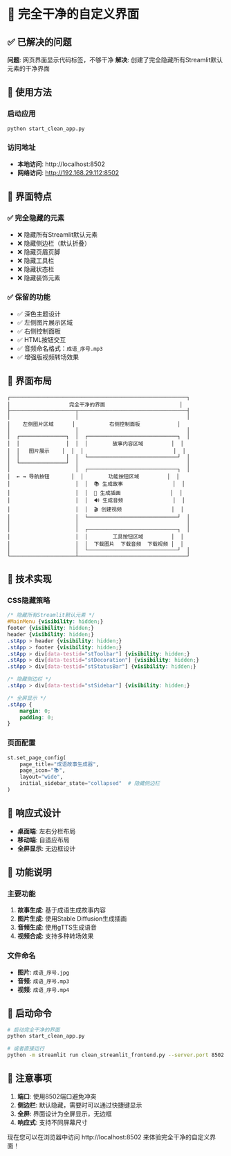 # 🎨 完全干净的自定义界面

## ✅ 已解决的问题

**问题**: 网页界面显示代码标签，不够干净
**解决**: 创建了完全隐藏所有Streamlit默认元素的干净界面

## 🚀 使用方法

### 启动应用
```bash
python start_clean_app.py
```

### 访问地址
- **本地访问**: http://localhost:8502
- **网络访问**: http://192.168.29.112:8502

## 🎯 界面特点

### ✅ 完全隐藏的元素
- ❌ 隐藏所有Streamlit默认元素
- ❌ 隐藏侧边栏（默认折叠）
- ❌ 隐藏页眉页脚
- ❌ 隐藏工具栏
- ❌ 隐藏状态栏
- ❌ 隐藏装饰元素

### ✅ 保留的功能
- ✅ 深色主题设计
- ✅ 左侧图片展示区域
- ✅ 右侧控制面板
- ✅ HTML按钮交互
- ✅ 音频命名格式：`成语_序号.mp3`
- ✅ 增强版视频转场效果

## 🎨 界面布局

```
┌─────────────────────────────────────────────────────────┐
│                   完全干净的界面                        │
├─────────────────────┬───────────────────────────────────┤
│                     │                                   │
│    左侧图片区域      │           右侧控制面板            │
│                     │                                   │
│  ┌───────────────┐  │  ┌─────────────────────────────┐  │
│  │               │  │  │        故事内容区域         │  │
│  │   图片展示    │  │  │                             │  │
│  │               │  │  └─────────────────────────────┘  │
│  └───────────────┘  │                                   │
│                     │  ┌─────────────────────────────┐  │
│  ← → 导航按钮       │  │        功能按钮区域         │  │
│                     │  │  📚 生成故事                │  │
│                     │  │  🎨 生成插画                │  │
│                     │  │  🔊 生成音频                │  │
│                     │  │  🎬 创建视频                │  │
│                     │  └─────────────────────────────┘  │
│                     │                                   │
│                     │  ┌─────────────────────────────┐  │
│                     │  │        工具按钮区域         │  │
│                     │  │  下载图片  下载音频  下载视频 │  │
│                     │  └─────────────────────────────┘  │
└─────────────────────┴───────────────────────────────────┘
```

## 🔧 技术实现

### CSS隐藏策略
```css
/* 隐藏所有Streamlit默认元素 */
#MainMenu {visibility: hidden;}
footer {visibility: hidden;}
header {visibility: hidden;}
.stApp > header {visibility: hidden;}
.stApp > footer {visibility: hidden;}
.stApp > div[data-testid="stToolbar"] {visibility: hidden;}
.stApp > div[data-testid="stDecoration"] {visibility: hidden;}
.stApp > div[data-testid="stStatusBar"] {visibility: hidden;}

/* 隐藏侧边栏 */
.stApp > div[data-testid="stSidebar"] {visibility: hidden;}

/* 全屏显示 */
.stApp {
    margin: 0;
    padding: 0;
}
```

### 页面配置
```python
st.set_page_config(
    page_title="成语故事生成器",
    page_icon="📚",
    layout="wide",
    initial_sidebar_state="collapsed"  # 隐藏侧边栏
)
```

## 📱 响应式设计

- **桌面端**: 左右分栏布局
- **移动端**: 自适应布局
- **全屏显示**: 无边框设计

## 🎯 功能说明

### 主要功能
1. **故事生成**: 基于成语生成故事内容
2. **图片生成**: 使用Stable Diffusion生成插画
3. **音频生成**: 使用gTTS生成语音
4. **视频合成**: 支持多种转场效果

### 文件命名
- **图片**: `成语_序号.jpg`
- **音频**: `成语_序号.mp3`
- **视频**: `成语_序号.mp4`

## 🚀 启动命令

```bash
# 启动完全干净的界面
python start_clean_app.py

# 或者直接运行
python -m streamlit run clean_streamlit_frontend.py --server.port 8502
```

## 📝 注意事项

1. **端口**: 使用8502端口避免冲突
2. **侧边栏**: 默认隐藏，需要时可以通过快捷键显示
3. **全屏**: 界面设计为全屏显示，无边框
4. **响应式**: 支持不同屏幕尺寸

现在您可以在浏览器中访问 http://localhost:8502 来体验完全干净的自定义界面！
